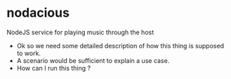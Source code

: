 # nodacious
NodeJS service for playing music through the host
- Ok so we need some detailed description of how this thing is supposed to work.
- A scenario would be sufficient to explain a use case.
- How can I run this thing ?